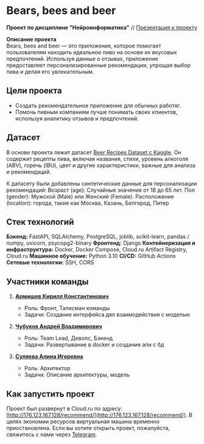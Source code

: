 # Bears, bees and beer   
**Проект по дисциплине "Нейроинформатика"** // 
[Презентация к проекту](https://www.figma.com/slides/w9Q6xgY01ICchMykVvEnnR/%D0%9D%D0%B5%D0%B9%D1%80%D0%BE%D0%B8%D0%BD%D1%84%D0%BE%D1%80%D0%BC%D0%B0%D1%82%D0%B8%D0%BA%D0%B0?node-id=1-25&t=RTVsNj41EZTGXNTC-1)

**Описание проекта**  
Bears, bees and beer  — это приложение, которое помогает пользователям находить идеальное пиво на основе их вкусовых предпочтений. Используя данные о отзывах, приложение предоставляет персонализированные рекомендации, упрощая выбор пива и делая его увлекательным.  

## Цели проекта  
- Создать рекомендательное приложение для обычных работяг.  
- Помочь пивным компаниям лучше понимать своих клиентов, используя аналитику отзывов и предпочтений.  

## Датасет 
В основе проекта лежит датасет [Beer Recipes Dataset с Kaggle](https://www.kaggle.com/datasets/jtrofe/beer-recipes/data). Он содержит рецепты пива, включая названия, стили, уровень алкоголя (ABV), горечь (IBU), цвет и другие характеристики, важные для анализа и рекомендаций.

К датасету были добавлены синтетические  данные для персонализации рекомендаций:
Возраст (age): Случайные значения от 18 до 65 лет.
Пол (gender): Мужской (Male) или Женский (Female).
Расположение (location): города, такие как Москва, Казань, Белгород, Питер

## Стек технологий  
**Бэкенд:** FastAPI, SQLAlchemy, PostgreSQL, joblib, scikit-learn, pandas / numpy, uvicorn, psycopg2-binary
**Фронтенд:** Django
**Контейнеризация и инфраструктура:** Docker, Docker Compose, Cloud.ru Artifact Registry, Cloud.ru 
**Машинное обучение:** Python  3.10 
**CI/CD:** GitHub Actions
**Сетевые технологии:** SSH, CORS

## Участники команды  
1. **[Армишев Кирилл Константинович](https://github.com/armishev)**  
   - Роль: Фронт, Талисман команды
   - Задачи: Создание интерфейса дял взаимодействия с моделью

2. **[Чубуков Андрей Владимирович](https://github.com/Mrak0bEss)**
   - Роль: Team Lead, Девопс, Бэкенд
   - Задачи: Развертывание в docker и создание апи с бд

3. **[Суляева Алина Игоревна](https://github.com/lesopylka)** 
   - Роль: Архитектор
   - Задачи: Описание архитектуры, модель

## Как запустить проект  
Проект был развернут в Cloud.ru по адресу: [http://176.123.167.128/recommend/](http://176.123.167.128/recommend/). В целях экономии ресурсов виртуальная машина временно приостановлена. Если вы хотите открыть проект, пожалуйста, свяжитесь с нами через [Telegram](https://t.me/jfiweio).
